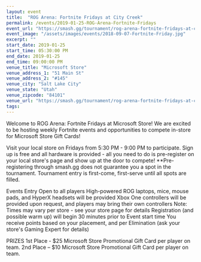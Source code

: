 ```yaml
---
layout: event
title:  "ROG Arena: Fortnite Fridays at City Creek"
permalink: /events/2019-01-25-ROG-Arena-Fortnite-Fridays
event_url: "https://smash.gg/tournament/rog-arena-fortnite-fridays-at-city-creek"
event_image: "/assets/images/events/2018-09-07-Fortnite-Friday.jpg"
excerpt: ""
start_date: 2019-01-25
start_time: 05:30:00 PM
end_date: 2019-01-25
end_time: 09:00:00 PM
venue_title: "Microsoft Store"
venue_address_1: "51 Main St"
venue_address_2: "#145"
venue_city: "Salt Lake City"
venue_state: "Utah"
venue_zipcode: "84101"
venue_url: "https://smash.gg/tournament/rog-arena-fortnite-fridays-at-city-creek"
tags: 
---
```


Welcome to ROG Arena: Fortnite Fridays at Microsoft Store! We are excited to be hosting weekly Fortnite events and opportunities to compete in-store for Microsoft Store Gift Cards!

Visit your local store on Fridays from 5:30 PM - 9:00 PM to participate. Sign up is free and all hardware is provided - all you need to do is pre-register on your local store's page and show up at the door to compete! **Pre-registering through smash.gg does not guarantee you a spot in the tournament. Tournament entry is first-come, first-serve until all spots are filled.

Events
Entry
Open to all players
High-powered ROG laptops, mice, mouse pads, and HyperX headsets will be provided
Xbox One controllers will be provided upon request, and players may bring their own controllers
Note: Times may vary per store - see your store page for details
Registration (and possible warm up) will begin 30 minutes prior to Event start time
You receive points based on your placement, and per Elimination (ask your store's Gaming Expert for details)

PRIZES
1st Place - $25 Microsoft Store Promotional Gift Card per player on team.
2nd Place – $10 Microsoft Store Promotional Gift Card per player on team.